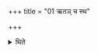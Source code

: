 +++
title = "01 ऋतञ् च स्थ"

+++

<details><summary>थिते</summary>

1. are (the formulae) of taking, placing and throwing (golden pieces) for the Kumbha (Jar)-bricks.  


</details>
